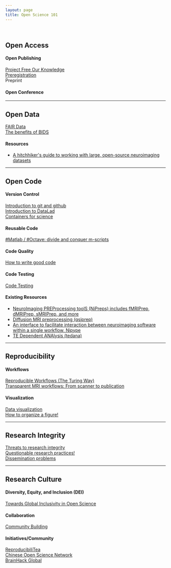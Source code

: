 ```yaml
---
layout: page
title: Open Science 101
---
```


<a href="" target="_blank"></a><br/>

## Open Access<br/>
#### Open Publishing
<a href="https://youtu.be/_JTPtyPrMLM" target="_blank">Project Free Our Knowledge</a><br/>
<a href="https://youtu.be/Ov8Go6OecUA" target="_blank">Preregistration</a><br/>
Preprint
#### Open Conference


---

## Open Data<br/>
<a href="" target="_blank">FAIR Data<a/><br/>
<a href="https://youtu.be/K9hVAr5fvJg" target="_blank">The benefits of BIDS</a><br/>

#### Resources<br/>
<ul> 
<li><a href="https://pubmed.ncbi.nlm.nih.gov/33288916/" target="_blank">A hitchhiker's guide to working with large, open-source neuroimaging datasets</a></li>
</ul>  
  
---
  
## Open Code<br/>
#### Version Control
<a href="https://youtu.be/zh_WFv0uk7w" target="_blank">Introduction to git and github<a/><br/>
<a href="https://youtu.be/QsAqnP7TwyY" target="_blank">Introduction to DataLad<a/><br/>
<a href="https://youtu.be/pc3YOZUG3lQ" target="_blank">Containers for science</a><br/>
  
#### Reusable Code
<a href="https://youtu.be/AWfrlKTLkqw" target="_blank">#Matlab / #Octave: divide and conquer m-scripts</a><br/>

#### Code Quality
<a href="https://youtu.be/gfPP2pQ8Rms" target="_blank">How to write good code</a><br/>
  
#### Code Testing
<a href="https://youtu.be/gfPP2pQ8Rms" target="_blank">Code Testing</a><br/>

#### Existing Resources<br/>
<ul> 
<li><a href="https://www.nipreps.org/" target="_blank">NeuroImaging PREProcessing toolS (NiPreps) includes fMRIPrep, dMRIPrep, sMRIPrep, and more</a></li>
<li><a href="https://qsiprep.readthedocs.io/en/latest/" target="_blank">Diffusion MRI preprocessing (qsiprep)</a></li>
<li><a href="https://nipype.readthedocs.io/en/latest/" target="_blank">An interface to facilitate interaction between neuroimaging software within a single workflow, Nipype</a></li>
<li><a href="https://tedana.readthedocs.io/en/stable/" target="_blank">TE Dependent ANAlysis (tedana)</a></li>
</ul>

---
  
## Reproducibility
#### Workflows
<a href="https://youtu.be/tk2eZSrM8oA" target="_blank">Reproducible Workflows (The Turing Way)</a><br/>
<a href="https://youtu.be/dSOQgyuL51U" target="_blank">Transparent MRI workflows: From scanner to publication</a>
  
#### Visualization
<a href="https://youtu.be/HwpYh39lPHs" target="_blank">Data visualization</a><br/>
<a href="https://youtu.be/W91kvzU0Cec" target="_blank">How to organize a figure!</a><br/>
  
---
  
## Research Integrity<br/>
<a href="https://youtu.be/x_MsPvgetxw" target="_blank">Threats to research integrity</a><br/>
<a href="https://youtu.be/tufAPd1NITQ" target="_blank">Questionable research practices!</a><br/>
<a href="https://youtu.be/UzS2Q_hrNV8" target="_blank">Dissemination problems</a><br/>
  
---
  
## Research Culture<br/>
  
#### Diversity, Equity, and Inclusion (DEI)
<a href="https://youtu.be/RRwuOs0BA4I" target="_blank">Towards Global Inclusivity in Open Science</a><br/>
  
#### Collaboration
<a href="https://youtu.be/3H0zQ6odOd0" target="_blank">Community Building</a><br/>

#### Initiatives/Community
<a href="https://reproducibilitea.org/about/" target="_blank">ReproducibiliTea</a><br/>
<a href="https://open-sci.cn/" target="_blank">Chinese Open Science Network</a><br/>
<a href="https://brainhack.org/" target="_blank">BrainHack Global</a><br/>

